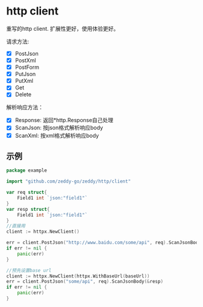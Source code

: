 # http client
重写的http client. 扩展性更好，使用体验更好。

请求方法:
- [x] PostJson
- [x] PostXml
- [x] PostForm
- [x] PutJson
- [x] PutXml
- [x] Get
- [x] Delete

解析响应方法：
- [x] Response: 返回*http.Response自己处理
- [x] ScanJson: 按json格式解析响应body
- [x] ScanXml: 按xml格式解析响应body

## 示例
```go
package example

import "github.com/zeddy-go/zeddy/http/client"

var req struct{
	Field1 int `json:"field1"`
}
var resp struct{
	Field1 int `json:"field1"`
}
//直接用
client := httpx.NewClient()

err = client.PostJson("http://www.baidu.com/some/api", req).ScanJsonBody(&resp)
if err != nil {
	panic(err)
}

//预先设置base url
client := httpx.NewClient(httpx.WithBaseUrl(baseUrl))
err = client.PostJson("some/api", req).ScanJsonBody(&resp)
if err != nil {
	panic(err)
}
```